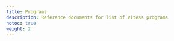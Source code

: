 ```yaml
---
title: Programs
description: Reference documents for list of Vitess programs
notoc: true
weight: 2
---
```


